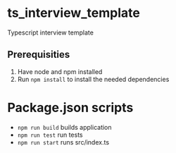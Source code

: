 # ts_interview_template

Typescript interview template

## Prerequisities

1. Have node and npm installed
2. Run `npm install` to install the needed dependencies

# Package.json scripts

- `npm run build` builds application
- `npm run test` run tests
- `npm run start` runs src/index.ts
